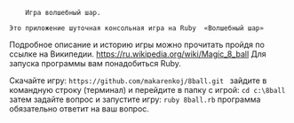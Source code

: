   		Игра волшебный шар.                               
  
    Это приложение шуточная консольная игра на Ruby  «Волшебный шар»
  Подробное описание и историю игры можно прочитать пройдя по ссылке на Википедии.
    https://ru.wikipedia.org/wiki/Magic_8_ball
  	Для запуска программы вам понадобиться Ruby.
  
  Скачайте игру:
  ``
    https://github.com/makarenkoj/8ball.git 
  ``
  зайдите в командную строку (терминал) и перейдите в папку с игрой:
   ``
    cd c:\8ball 
  ``
  затем задайте вопрос и запустите игру: 
  ``
    ruby 8ball.rb
  ``
   программа обязательно ответит на ваш вопрос.
